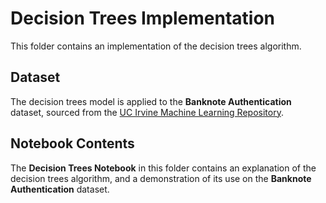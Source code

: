 # Decision Trees Implementation

This folder contains an implementation of the decision trees algorithm.

## Dataset

The decision trees model is applied to the **Banknote Authentication** dataset, sourced from the [UC Irvine Machine Learning Repository](https://archive.ics.uci.edu/dataset/267/banknote+authentication).

## Notebook Contents

The **Decision Trees Notebook** in this folder contains an explanation of the decision trees algorithm, and a demonstration of its use on the **Banknote Authentication** dataset.
